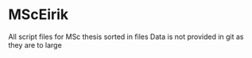 ﻿# MScEirik
All script files for MSc thesis sorted in files
Data is not provided in git as they are to large
